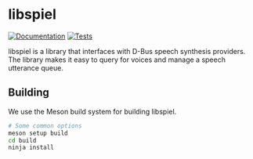 # libspiel

[![Documentation](https://github.com/eeejay/libspiel/actions/workflows/documentation.yml/badge.svg)](https://github.com/eeejay/libspiel/actions)
[![Tests](https://github.com/eeejay/libspiel/actions/workflows/tests.yml/badge.svg)](https://github.com/eeejay/libspiel/actions)

libspiel is a library that interfaces with D-Bus speech synthesis providers.
The library makes it easy to query for voices and manage a speech utterance queue.

## Building

We use the Meson build system for building libspiel.

```sh
# Some common options
meson setup build
cd build
ninja install
```
